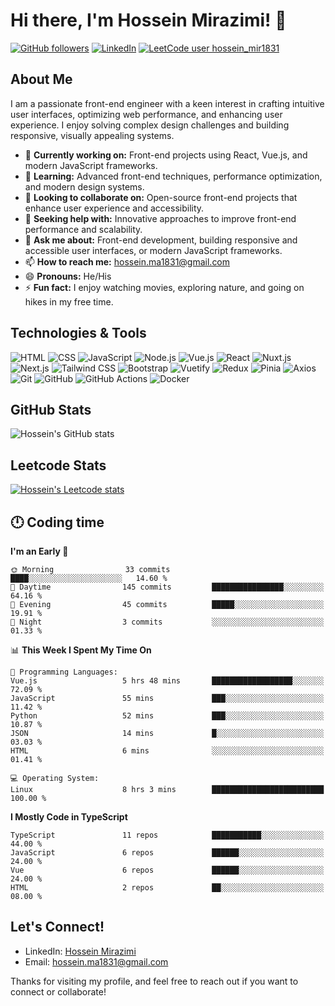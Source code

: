 # Hi there, I'm Hossein Mirazimi! 👋

[![GitHub followers](https://img.shields.io/github/followers/Hossein-Mirazimi?label=Follow&style=social)](https://github.com/Hossein-Mirazimi)
[![LinkedIn](https://img.shields.io/badge/LinkedIn-Connect-blue)](https://www.linkedin.com/in/hossein-mirazimi/)
[![LeetCode user hossein_mir1831](https://img.shields.io/badge/dynamic/json?style=social&labelColor=black&color=%23ffa116&label=Solved&query=solved&url=https%3A%2F%2Fleetcode-badge.vercel.app%2Fapi%2Fusers%2Fhossein_mir1831&logo=leetcode&logoColor=yellow)](https://leetcode.com/hossein_mir1831/)

## About Me

I am a passionate front-end engineer with a keen interest in crafting intuitive user interfaces, optimizing web performance, and enhancing user experience. I enjoy solving complex design challenges and building responsive, visually appealing systems.

- 🔭 **Currently working on:** Front-end projects using React, Vue.js, and modern JavaScript frameworks.
- 🌱 **Learning:** Advanced front-end techniques, performance optimization, and modern design systems.
- 👯 **Looking to collaborate on:** Open-source front-end projects that enhance user experience and accessibility.
- 🤔 **Seeking help with:** Innovative approaches to improve front-end performance and scalability.
- 💬 **Ask me about:** Front-end development, building responsive and accessible user interfaces, or modern JavaScript frameworks.
- 📫 **How to reach me:** [hossein.ma1831@gmail.com](mailto:hossein.ma1831@gmail.com)
- 😄 **Pronouns:** He/His
- ⚡ **Fun fact:** I enjoy watching movies, exploring nature, and going on hikes in my free time.

## Technologies & Tools

![HTML](https://img.shields.io/badge/HTML-E34F26?style=for-the-badge&logo=html5&logoColor=white)
![CSS](https://img.shields.io/badge/CSS-1572B6?style=for-the-badge&logo=css3&logoColor=white)
![JavaScript](https://img.shields.io/badge/JavaScript-F7DF1E?style=for-the-badge&logo=javascript&logoColor=black)
![Node.js](https://img.shields.io/badge/Node.js-339933?style=for-the-badge&logo=nodedotjs&logoColor=white)
![Vue.js](https://img.shields.io/badge/Vue.js-4FC08D?style=for-the-badge&logo=vuejs&logoColor=white)
![React](https://img.shields.io/badge/React-61DAFB?style=for-the-badge&logo=react&logoColor=black)
![Nuxt.js](https://img.shields.io/badge/Nuxt.js-00DC82?style=for-the-badge&logo=nuxtdotjs&logoColor=white)
![Next.js](https://img.shields.io/badge/Next.js-000000?style=for-the-badge&logo=nextdotjs&logoColor=white)
![Tailwind CSS](https://img.shields.io/badge/Tailwind_CSS-06B6D4?style=for-the-badge&logo=tailwindcss&logoColor=white)
![Bootstrap](https://img.shields.io/badge/Bootstrap-7952B3?style=for-the-badge&logo=bootstrap&logoColor=white)
![Vuetify](https://img.shields.io/badge/Vuetify-1867C0?style=for-the-badge&logo=vuetify&logoColor=white)
![Redux](https://img.shields.io/badge/Redux-764ABC?style=for-the-badge&logo=redux&logoColor=white)
![Pinia](https://img.shields.io/badge/Pinia-FEDD00?style=for-the-badge&logo=pinia&logoColor=black)
![Axios](https://img.shields.io/badge/Axios-5A29E4?style=for-the-badge&logo=axios&logoColor=white)
![Git](https://img.shields.io/badge/Git-F05032?style=for-the-badge&logo=git&logoColor=white)
![GitHub](https://img.shields.io/badge/GitHub-181717?style=for-the-badge&logo=github&logoColor=white)
![GitHub Actions](https://img.shields.io/badge/GitHub_Actions-2088FF?style=for-the-badge&logo=github-actions&logoColor=white)
![Docker](https://img.shields.io/badge/Docker-2496ED?style=for-the-badge&logo=docker&logoColor=white)


## GitHub Stats
<picture>
  <source
    srcset="https://github-readme-stats.vercel.app/api?username=Hossein-Mirazimi&show_icons=true&theme=radical"
    media="(prefers-color-scheme: dark)"
  />
  <source
    srcset="https://github-readme-stats.vercel.app/api?username=Hossein-Mirazimi&show_icons=true"
    media="(prefers-color-scheme: light), (prefers-color-scheme: no-preference)"
  />
  <img src="https://github-readme-stats.vercel.app/api?username=Hossein-Mirazimi&show_icons=true" alt="Hossein's GitHub stats" />
</picture>

## Leetcode Stats
<a href="https://leetcode.com/u/hossein_mir1831/" target="_blank">
  <picture>
    <source
      srcset="https://leetcard.jacoblin.cool/hossein_mir1831?theme=dark"
      media="(prefers-color-scheme: dark)"
    />
    <source
      srcset="https://leetcard.jacoblin.cool/hossein_mir1831?theme=light"
      media="(prefers-color-scheme: light), (prefers-color-scheme: no-preference)"
    />
    <img src="https://leetcard.jacoblin.cool/hossein_mir1831?theme=light" alt="Hossein's Leetcode stats" />
  </picture>
</a>

## 🕛 Coding time
<!--START_SECTION:waka-->
**I'm an Early 🐤** 

```text
🌞 Morning                33 commits          ████░░░░░░░░░░░░░░░░░░░░░   14.60 % 
🌆 Daytime                145 commits         ████████████████░░░░░░░░░   64.16 % 
🌃 Evening                45 commits          █████░░░░░░░░░░░░░░░░░░░░   19.91 % 
🌙 Night                  3 commits           ░░░░░░░░░░░░░░░░░░░░░░░░░   01.33 % 
```


📊 **This Week I Spent My Time On** 

```text
💬 Programming Languages: 
Vue.js                   5 hrs 48 mins       ██████████████████░░░░░░░   72.09 % 
JavaScript               55 mins             ███░░░░░░░░░░░░░░░░░░░░░░   11.42 % 
Python                   52 mins             ███░░░░░░░░░░░░░░░░░░░░░░   10.87 % 
JSON                     14 mins             █░░░░░░░░░░░░░░░░░░░░░░░░   03.03 % 
HTML                     6 mins              ░░░░░░░░░░░░░░░░░░░░░░░░░   01.41 % 

💻 Operating System: 
Linux                    8 hrs 3 mins        █████████████████████████   100.00 % 
```

**I Mostly Code in TypeScript** 

```text
TypeScript               11 repos            ███████████░░░░░░░░░░░░░░   44.00 % 
JavaScript               6 repos             ██████░░░░░░░░░░░░░░░░░░░   24.00 % 
Vue                      6 repos             ██████░░░░░░░░░░░░░░░░░░░   24.00 % 
HTML                     2 repos             ██░░░░░░░░░░░░░░░░░░░░░░░   08.00 % 
```




<!--END_SECTION:waka-->

## Let's Connect!

- LinkedIn: [Hossein Mirazimi]([https://www.linkedin.com/in/hossein-mirazimi/](https://www.linkedin.com/in/hossein-mirazimi-b5ab86177/))
- Email: [hossein.ma1831@gmail.com](mailto:hossein.mirazimi@example.com)

Thanks for visiting my profile, and feel free to reach out if you want to connect or collaborate!
